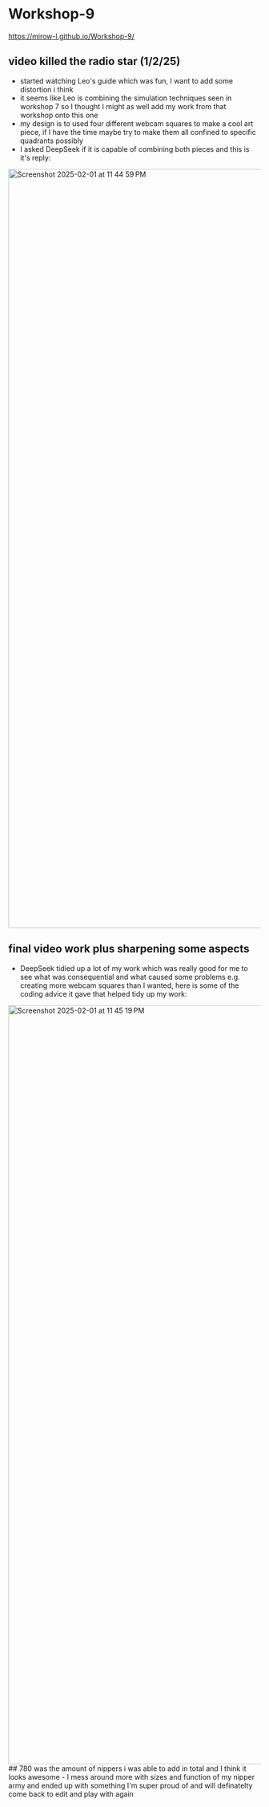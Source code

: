 # Workshop-9
https://mirow-l.github.io/Workshop-9/

## video killed the radio star (1/2/25)
- started watching Leo's guide which was fun, I want to add some distortion i think
- it seems like Leo is combining the simulation techniques seen in workshop 7 so I thought I might as well add my work from that workshop onto this one
- my design is to used four different webcam squares to make a cool art piece, if I have the time maybe try to make them all confined to specific quadrants possibly
- I asked DeepSeek if it is capable of combining both pieces and this is it's reply:
<img width="1512" alt="Screenshot 2025-02-01 at 11 44 59 PM" src="https://github.com/user-attachments/assets/1ff39a6f-3211-40cc-ad63-1fdb176becdc" />

## final video work plus sharpening some aspects
- DeepSeek tidied up a lot of my work which was really good for me to see what was consequential and what caused some problems e.g. creating more webcam squares than I wanted, here is some of the coding advice it gave that helped tidy up my work:
<img width="1512" alt="Screenshot 2025-02-01 at 11 45 19 PM" src="https://github.com/user-attachments/assets/be5782bf-ce15-4110-81cc-721d748a1a6b" />
## 780 was the amount of nippers i was able to add in total and I think it looks awesome
- I mess around more with sizes and function of my nipper army and ended up with something I'm super proud of and will definatelty come back to edit and play with again
